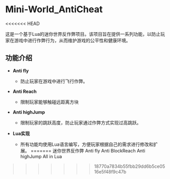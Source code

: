 # Mini-World_AntiCheat
<<<<<<< HEAD

这是一个基于Lua的迷你世界反作弊项目。该项目旨在提供一系列功能，以防止玩家在游戏中进行作弊行为，从而维护游戏的公平性和健康环境。

## 功能介绍

- **Anti fly**
  - 防止玩家在游戏中进行飞行作弊。

- **Anti Reach**
  - 限制玩家能够触碰远距离方块

- **Anti highJump**
  - 限制玩家的跳跃高度，防止玩家通过作弊方式实现过高跳跃。

- **Lua实现**
  - 所有功能均使用Lua语言编写，方便玩家根据自己的需求进行修改和扩展。
=======
迷你世界反作弊
  Anti fly
  Anti BlockReach
  Anti highJump
  All in Lua
>>>>>>> 18770a7834b55fbb29dd6b5ce0516e5f48f9c47b
